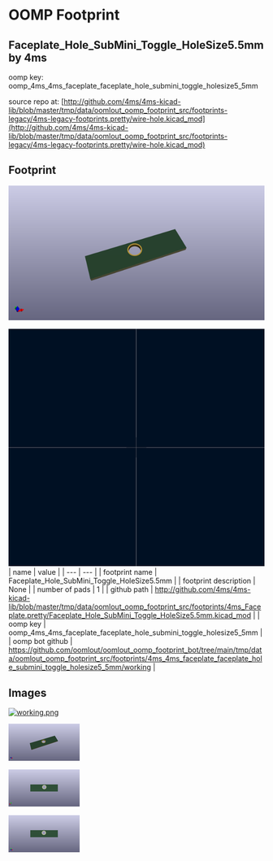 # OOMP Footprint  
## Faceplate_Hole_SubMini_Toggle_HoleSize5.5mm  by 4ms  
  
oomp key: oomp_4ms_4ms_faceplate_faceplate_hole_submini_toggle_holesize5_5mm  
  
source repo at: [http://github.com/4ms/4ms-kicad-lib/blob/master/tmp/data/oomlout_oomp_footprint_src/footprints-legacy/4ms-legacy-footprints.pretty/wire-hole.kicad_mod](http://github.com/4ms/4ms-kicad-lib/blob/master/tmp/data/oomlout_oomp_footprint_src/footprints-legacy/4ms-legacy-footprints.pretty/wire-hole.kicad_mod)  
## Footprint  
  
[![working_kicad_pcb_3d.png](working_kicad_pcb_3d_600.png)](working_kicad_pcb_3d.png)  
  
[![working.png](working_600.png)](working.png)  
| name | value | 
| --- | --- | 
| footprint name | Faceplate_Hole_SubMini_Toggle_HoleSize5.5mm | 
| footprint description | None | 
| number of pads | 1 | 
| github path | http://github.com/4ms/4ms-kicad-lib/blob/master/tmp/data/oomlout_oomp_footprint_src/footprints/4ms_Faceplate.pretty/Faceplate_Hole_SubMini_Toggle_HoleSize5.5mm.kicad_mod | 
| oomp key | oomp_4ms_4ms_faceplate_faceplate_hole_submini_toggle_holesize5_5mm | 
| oomp bot github | https://github.com/oomlout/oomlout_oomp_footprint_bot/tree/main/tmp/data/oomlout_oomp_footprint_src/footprints/4ms_4ms_faceplate_faceplate_hole_submini_toggle_holesize5_5mm/working | 
## Images  
  
[![working.png](working_140.png)](working.png)  
  
[![working_kicad_pcb_3d.png](working_kicad_pcb_3d_140.png)](working_kicad_pcb_3d.png)  
  
[![working_kicad_pcb_3d_back.png](working_kicad_pcb_3d_back_140.png)](working_kicad_pcb_3d_back.png)  
  
[![working_kicad_pcb_3d_front.png](working_kicad_pcb_3d_front_140.png)](working_kicad_pcb_3d_front.png)  
